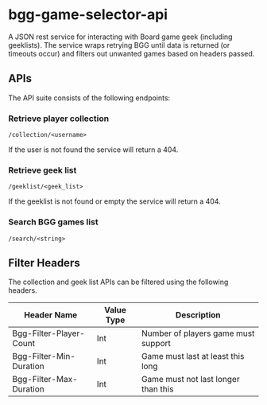 # bgg-game-selector-api

A JSON rest service for interacting with Board game geek (including geeklists).  The service wraps retrying BGG until data is returned (or timeouts occur) and filters out unwanted games based on headers passed.

## APIs

The API suite consists of the following endpoints:

### Retrieve player collection
`/collection/<username>`

If the user is not found the service will return a 404.

### Retrieve geek list
`/geeklist/<geek_list>`

If the geeklist is not found or empty the service will return a 404.

### Search BGG games list
`/search/<string>`

## Filter Headers

The collection and geek list APIs can be filtered using the following headers.

| Header Name | Value Type | Description |
|----|----|----|
| Bgg-Filter-Player-Count | Int | Number of players game must support |
| Bgg-Filter-Min-Duration | Int | Game must last at least this long |
| Bgg-Filter-Max-Duration | Int | Game must not last longer than this |
